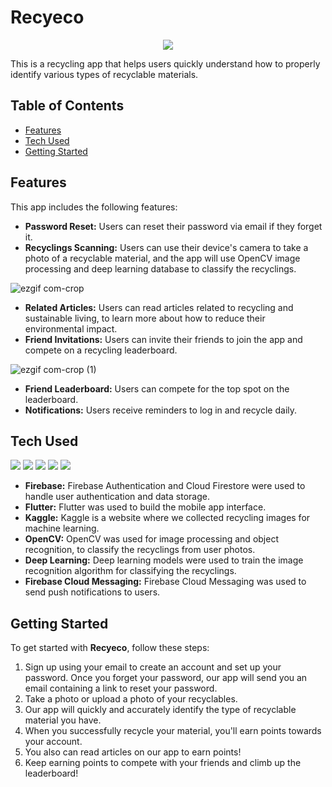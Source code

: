 # Recyeco
<p align = "center">
  <img src="https://user-images.githubusercontent.com/119331529/229814912-35bd887e-2ef1-4477-9dca-f4e8b5e13375.png"/>
</p>
This is a recycling app that helps users quickly understand how to properly identify various types of recyclable materials.

## Table of Contents

- [Features](#features)
- [Tech Used](#technologies-used)
- [Getting Started](#getting-started)

## Features

This app includes the following features:

- **Password Reset:** Users can reset their password via email if they forget it.
- **Recyclings Scanning:** Users can use their device's camera to take a photo of a recyclable material, and the app will use OpenCV image processing and deep learning database to classify the recyclings.

![ezgif com-crop](https://user-images.githubusercontent.com/119331529/229819645-a9972156-12fa-4463-92b4-be500edef10f.gif)

- **Related Articles:** Users can read articles related to recycling and sustainable living, to learn more about how to reduce their environmental impact.
- **Friend Invitations:** Users can invite their friends to join the app and compete on a recycling leaderboard.

![ezgif com-crop (1)](https://user-images.githubusercontent.com/119331529/229820590-efe63904-adc9-449c-9ecc-dc063a183820.gif)

- **Friend Leaderboard:** Users can compete for the top spot on the leaderboard.
- **Notifications:** Users receive reminders to log in and recycle daily.

## Tech Used

<img src="https://img.shields.io/badge/Firebase-FFCA28?style=flat-square&logo=Firebase&logoColor=white"/> <img src="https://img.shields.io/badge/Flutter-02569B?style=flat-square&logo=Flutter&logoColor=white"/> <img src="https://img.shields.io/badge/OpenCV-5C3EE8?style=flat-square&logo=Opencv&logoColor=white"/> <img src="https://img.shields.io/badge/Kaggle-20BEFF?style=flat-square&logo=Kaggle&logoColor=white"/> <img src="https://img.shields.io/badge/TensorFlow-FF6F00?style=flat-square&logo=Kaggle&logoColor=white"/>

- **Firebase:** Firebase Authentication and Cloud Firestore were used to handle user authentication and data storage.
- **Flutter:** Flutter was used to build the mobile app interface.
- **Kaggle:** Kaggle is a website where we collected recycling images for machine learning.
- **OpenCV:** OpenCV was used for image processing and object recognition, to classify the recyclings from user photos.
- **Deep Learning:** Deep learning models were used to train the image recognition algorithm for classifying the recyclings.
- **Firebase Cloud Messaging:** Firebase Cloud Messaging was used to send push notifications to users.

## Getting Started

To get started with **Recyeco**, follow these steps:

1. Sign up using your email to create an account and set up your password. Once you forget your password, our app will send you an email containing a link to reset your password.
2. Take a photo or upload a photo of your recyclables.
3. Our app will quickly and accurately identify the type of recyclable material you have.
4. When you successfully recycle your material, you'll earn points towards your account.
5. You also can read articles on our app to earn points!
6. Keep earning points to compete with your friends and climb up the leaderboard!
